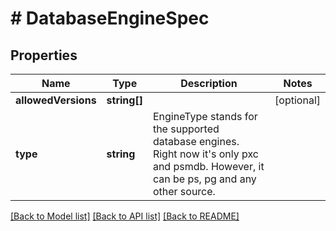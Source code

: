 # # DatabaseEngineSpec

## Properties

Name | Type | Description | Notes
------------ | ------------- | ------------- | -------------
**allowedVersions** | **string[]** |  | [optional]
**type** | **string** | EngineType stands for the supported database engines. Right now it&#39;s only pxc and psmdb. However, it can be ps, pg and any other source. |

[[Back to Model list]](../../README.md#models) [[Back to API list]](../../README.md#endpoints) [[Back to README]](../../README.md)
